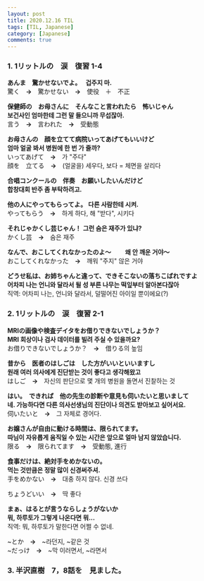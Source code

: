 ```yaml
---
layout: post
title: 2020.12.16 TIL
tags: [TIL, Japanese]
category: [Japanese]
comments: true
---
```


### 1. 1リットルの　涙　復習  1-4
  
**あんま　驚かせないでよ。　  겁주지 마.**  
驚く　**→**　驚かせない　**→**　使役　＋　不正

**保健師の　お母さんに　そんなこと言われたら　怖いじゃん**  
**보건사인 엄마한테 그런 말 들으니까 무섭잖아.**    
言う　**→**　言われた　**→**　受動態

**お母さんの　顔を立てて病院いってあげてもいいけど**  
**엄마 얼굴 봐서 병원에 한 번 가 줄까?**  
いってあげて　**→**　가 "주다"    
顔を　立てる　**→**　(얼굴을) 세우다, 보다 = 체면을 살리다

**合唱コンクールの　伴奏　お願いしたいんだけど**  
**합창대회 반주 좀 부탁하려고.**  
  
**他の人にやってもらってよ。**
**다른 사람한테 시켜.**  
やってもらう　**→**　하게 하다, 해 "받다", 시키다

**それじゃかくし芸じゃん！**
**그런 숨은 재주가 있냐?**  
かくし芸　**→**　숨은 재주

**なんで、おこしてくれなかったのよ～**　　
**왜 안 깨운 거야～**  
おこしてくれなかった　**→**　깨워 "주지" 않은 거야

**どうせ私は、お姉ちゃんと違って、できそこないの落ちこばれですよ**  
**어차피 나는 언니와 달라서 될 성 부른 나무는 떡잎부터 알아본다잖아**  
직역: 어차피 나는, 언니와 달라서, 덜떨어진 아이일 뿐이에요(?)

### 2. 1リットルの　涙　復習  2-1

**MRIの画像や検査デイタをお借りできないでしょうか？**  
**MRI 회상이나 검사 데이터를 빌려 주실 수 있을까요?**  
お借りできないでしょうか？　**→**　借りる의 높임

**昔から　医者のはしごは　した方がいいといいますし**  
**원래 여러 의사에게 진단받는 것이 좋다고 생각해왔고**  
はしご　**→**　자신의 판단으로 몇 개의 병원을 돌면서 진찰하는 것

**はい。　できれば　他の先生の診断や意見も伺いたいと思いまして**  
**네. 가능하다면 다른 의사선생님의 진단이나 의견도 받아보고 싶어서요.**  
伺いたいと　**→**　그 자체로 경어다.

**お嬢さんが自由に動ける時間は、限られてます。**  
**따님이 자유롭게 움직일 수 있는 시간은 앞으로 얼마 남지 않았습니다.**  
限る　**→**　限られてます　**→**　受動態, 進行

**食事だけは、絶対手をめかないの。**  
**먹는 것만큼은 정말 많이 신경써주셔.**  
手をめかない　**→**　대충 하지 않다. 신경 쓰다

ちょうどいい　**→**　딱 좋다

**まぁ、はるとが言うならしょうがないか**  
**뭐, 하루토가 그렇게 나온다면 뭐...**  
직역: 뭐, 하루토가 말한다면 어쩔 수 없네.

~とか　**→**　~라던지, ~같은 것  
~だっけ　**→**　~막 이러면서, ~라면서


### 3. 半沢直樹　7，8話を　見ました。